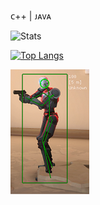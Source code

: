 ᴄ++ | ᴊᴀᴠᴀ

![Stats](https://github-readme-stats.vercel.app/api?username=lil-skies&show_icons=true&theme=radical)

[![Top Langs](https://github-readme-stats.vercel.app/api/top-langs/?username=lil-skies)](https://github.com/anuraghazra/github-readme-stats)

![GAME HACKING](https://raw.githubusercontent.com/lil-skies/lil-skies/main/header.png)
